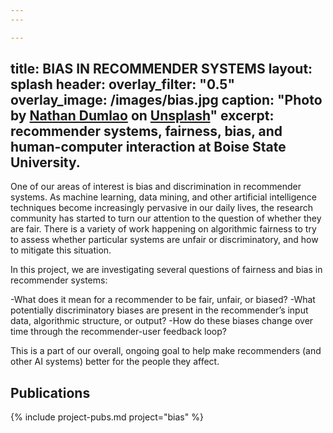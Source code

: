 ```yaml
---
---

---
```

title: BIAS IN RECOMMENDER SYSTEMS
layout: splash
header:
    overlay_filter: "0.5"
    overlay_image: /images/bias.jpg
    caption: "Photo by [Nathan Dumlao](https://unsplash.com/@nate_dumlao?utm_source=unsplash&utm_medium=referral&utm_content=creditCopyText) on [Unsplash](https://unsplash.com/s/photos/pages?utm_source=unsplash&utm_medium=referral&utm_content=creditCopyText)"
excerpt:
    recommender systems, fairness, bias, and human-computer interaction at Boise State University.
---


One of our areas of interest is bias and discrimination in recommender systems. As machine learning, data mining, and other artificial intelligence techniques become increasingly pervasive in our daily lives, the research community has started to turn our attention to the question of whether they are fair. There is a variety of work happening on algorithmic fairness to try to assess whether particular systems are unfair or discriminatory, and how to mitigate this situation.


In this project, we are investigating several questions of fairness and bias in recommender systems:

-What does it mean for a recommender to be fair, unfair, or biased?
-What potentially discriminatory biases are present in the recommender’s input data, algorithmic structure, or output?
-How do these biases change over time through the recommender-user feedback loop?

This is a part of our overall, ongoing goal to help make recommenders (and other AI systems) better for the people they affect.

## Publications

{% include project-pubs.md project="bias" %}